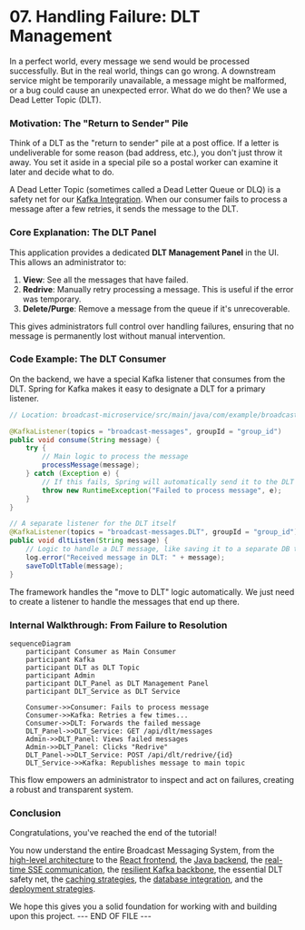 # 07. Handling Failure: DLT Management

In a perfect world, every message we send would be processed successfully. But in the real world, things can go wrong. A downstream service might be temporarily unavailable, a message might be malformed, or a bug could cause an unexpected error. What do we do then? We use a Dead Letter Topic (DLT).

### Motivation: The "Return to Sender" Pile

Think of a DLT as the "return to sender" pile at a post office. If a letter is undeliverable for some reason (bad address, etc.), you don't just throw it away. You set it aside in a special pile so a postal worker can examine it later and decide what to do.

A Dead Letter Topic (sometimes called a Dead Letter Queue or DLQ) is a safety net for our [Kafka Integration](05_kafka_integration.md). When our consumer fails to process a message after a few retries, it sends the message to the DLT.

### Core Explanation: The DLT Panel

This application provides a dedicated **DLT Management Panel** in the UI. This allows an administrator to:

1.  **View**: See all the messages that have failed.
2.  **Redrive**: Manually retry processing a message. This is useful if the error was temporary.
3.  **Delete/Purge**: Remove a message from the queue if it's unrecoverable.

This gives administrators full control over handling failures, ensuring that no message is permanently lost without manual intervention.

### Code Example: The DLT Consumer

On the backend, we have a special Kafka listener that consumes from the DLT. Spring for Kafka makes it easy to designate a DLT for a primary listener.

```java
// Location: broadcast-microservice/src/main/java/com/example/broadcast/service/KafkaConsumerService.java

@KafkaListener(topics = "broadcast-messages", groupId = "group_id")
public void consume(String message) {
    try {
        // Main logic to process the message
        processMessage(message);
    } catch (Exception e) {
        // If this fails, Spring will automatically send it to the DLT
        throw new RuntimeException("Failed to process message", e);
    }
}

// A separate listener for the DLT itself
@KafkaListener(topics = "broadcast-messages.DLT", groupId = "group_id")
public void dltListen(String message) {
    // Logic to handle a DLT message, like saving it to a separate DB table
    log.error("Received message in DLT: " + message);
    saveToDltTable(message);
}
```
The framework handles the "move to DLT" logic automatically. We just need to create a listener to handle the messages that end up there.

### Internal Walkthrough: From Failure to Resolution

```mermaid
sequenceDiagram
    participant Consumer as Main Consumer
    participant Kafka
    participant DLT as DLT Topic
    participant Admin
    participant DLT_Panel as DLT Management Panel
    participant DLT_Service as DLT Service

    Consumer->>Consumer: Fails to process message
    Consumer->>Kafka: Retries a few times...
    Consumer->>DLT: Forwards the failed message
    DLT_Panel->>DLT_Service: GET /api/dlt/messages
    Admin->>DLT_Panel: Views failed messages
    Admin->>DLT_Panel: Clicks "Redrive"
    DLT_Panel->>DLT_Service: POST /api/dlt/redrive/{id}
    DLT_Service->>Kafka: Republishes message to main topic
```

This flow empowers an administrator to inspect and act on failures, creating a robust and transparent system.

### Conclusion

Congratulations, you've reached the end of the tutorial!

You now understand the entire Broadcast Messaging System, from the [high-level architecture](01_system_architecture.md) to the [React frontend](02_react_frontend.md), the [Java backend](03_java_microservice.md), the [real-time SSE communication](04_server_sent_events.md), the [resilient Kafka backbone](05_kafka_integration.md), the essential DLT safety net, the [caching strategies](07_caching_integration.md), the [database integration](08_database_integration.md), and the [deployment strategies](09_deployment.md).

We hope this gives you a solid foundation for working with and building upon this project.
--- END OF FILE ---
